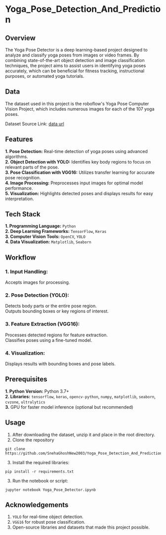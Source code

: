 # Yoga_Pose_Detection_And_Prediction


## Overview

The Yoga Pose Detector is a deep learning-based project designed to analyze and classify yoga poses from images or video frames. By combining state-of-the-art object detection and image classification techniques, the project aims to assist users in identifying yoga poses accurately, which can be beneficial for fitness tracking, instructional purposes, or automated yoga tutorials.

## Data
The dataset used in this project is the roboflow's Yoga Pose Computer Vision Project, which includes numerous images for each of the 107 yoga poses.

Dataset Source Link: [data url](https://universe.roboflow.com/new-workspace-mujgg/yoga-pose/dataset/1)


## Features

**1. Pose Detection:** Real-time detection of yoga poses using advanced algorithms.<br>
**2. Object Detection with YOLO:** Identifies key body regions to focus on relevant parts of the pose.<br>
**3. Pose Classification with VGG16:** Utilizes transfer learning for accurate pose recognition.<br>
**4. Image Processing:** Preprocesses input images for optimal model performance.<br>
**5. Visualization:** Highlights detected poses and displays results for easy interpretation.


## Tech Stack

**1. Programming Language:** `Python`<br>
**2. Deep Learning Frameworks:** `TensorFlow`, `Keras` <br>
**3. Computer Vision Tools:** `OpenCV`, `YOLO`<br>
**4. Data Visualization:** `Matplotlib`, `Seaborn`<br>


## Workflow

### 1. Input Handling:
Accepts images for processing.

### 2. Pose Detection (YOLO):
Detects body parts or the entire pose region.<br>
Outputs bounding boxes or key regions of interest.

### 3. Feature Extraction (VGG16):
Processes detected regions for feature extraction.<br>
Classifies poses using a fine-tuned model.

### 4. Visualization:
Displays results with bounding boxes and pose labels.


## Prerequisites

**1. Python Version:** Python 3.7+<br>
**2. Libraries:** `tensorflow`, `keras`, `opencv-python`, `numpy`, `matplotlib`, `seaborn`, `cvzone`, `ultralytics`<br>
**3.** GPU for faster model inference (optional but recommended)<br>


## Usage

1. After downloading the dataset, unzip it and place in the root directory.
2. Clone the repository
```
git clone https://github.com/SnehaGhoshNew2003/Yoga_Pose_Detection_And_Prediction.git
```
3. Install the required libraries:
```
pip install -r requirements.txt
```
3. Run the notebook or script:
```
jupyter notebook Yoga_Pose_Detector.ipynb
```


## Acknowledgements

1. `YOLO` for real-time object detection.
2. `VGG16` for robust pose classification.
3. Open-source libraries and datasets that made this project possible.
